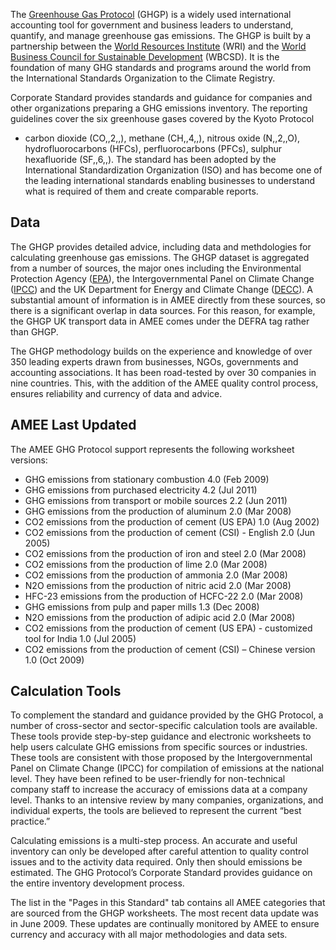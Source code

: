 The [Greenhouse Gas Protocol](http://www.ghgprotocol.org/) (GHGP) is a
widely used international accounting tool for government and business
leaders to understand, quantify, and manage greenhouse gas emissions.
The GHGP is built by a partnership between the [World Resources
Institute](http://www.wri.org/) (WRI) and the [World Business Council
for Sustainable Development](http://www.wbcsd.org/) (WBCSD). It is the
foundation of many GHG standards and programs around the world from the
International Standards Organization to the Climate Registry.

Corporate Standard provides standards and guidance for companies and
other organizations preparing a GHG emissions inventory. The reporting
guidelines cover the six greenhouse gases covered by the Kyoto Protocol
- carbon dioxide (CO,,2,,), methane (CH,,4,,), nitrous oxide (N,,2,,O),
hydrofluorocarbons (HFCs), perfluorocarbons (PFCs), sulphur hexafluoride
(SF,,6,,). The standard has been adopted by the International
Standardization Organization (ISO) and has become one of the leading
international standards enabling businesses to understand what is
required of them and create comparable reports.

## Data

The GHGP provides detailed advice, including data and methdologies for
calculating greenhouse gas emissions. The GHGP dataset is aggregated
from a number of sources, the major ones including the Environmental
Protection Agency ([EPA](http://www.epa.gov/)), the Intergovernmental
Panel on Climate Change ([IPCC](http://www.ipcc.ch/)) and the UK
Department for Energy and Climate Change
([DECC](http://www.decc.gov.uk/)). A substantial amount of information
is in AMEE directly from these sources, so there is a significant
overlap in data sources. For this reason, for example, the GHGP UK
transport data in AMEE comes under the DEFRA tag rather than GHGP.

The GHGP methodology builds on the experience and knowledge of over 350
leading experts drawn from businesses, NGOs, governments and accounting
associations. It has been road-tested by over 30 companies in nine
countries. This, with the addition of the AMEE quality control process,
ensures reliability and currency of data and advice.

## AMEE Last Updated

The AMEE GHG Protocol support represents the following worksheet
versions:

  - GHG emissions from stationary combustion 4.0 (Feb 2009)
  - GHG emissions from purchased electricity 4.2 (Jul 2011)
  - GHG emissions from transport or mobile sources 2.2 (Jun 2011)
  - GHG emissions from the production of aluminum 2.0 (Mar 2008)
  - CO2 emissions from the production of cement (US EPA) 1.0 (Aug 2002)
  - CO2 emissions from the production of cement (CSI) - English 2.0 (Jun
    2005)
  - CO2 emissions from the production of iron and steel 2.0 (Mar 2008)
  - CO2 emissions from the production of lime 2.0 (Mar 2008)
  - CO2 emissions from the production of ammonia 2.0 (Mar 2008)
  - N2O emissions from the production of nitric acid 2.0 (Mar 2008)
  - HFC-23 emissions from the production of HCFC-22 2.0 (Mar 2008)
  - GHG emissions from pulp and paper mills 1.3 (Dec 2008)
  - N2O emissions from the production of adipic acid 2.0 (Mar 2008)
  - CO2 emissions from the production of cement (US EPA) - customized
    tool for India 1.0 (Jul 2005)
  - CO2 emissions from the production of cement (CSI) – Chinese version
    1.0 (Oct 2009)

## Calculation Tools

To complement the standard and guidance provided by the GHG Protocol, a
number of cross-sector and sector-specific calculation tools are
available. These tools provide step-by-step guidance and electronic
worksheets to help users calculate GHG emissions from specific sources
or industries. These tools are consistent with those proposed by the
Intergovernmental Panel on Climate Change (IPCC) for compilation of
emissions at the national level. They have been refined to be
user-friendly for non-technical company staff to increase the accuracy
of emissions data at a company level. Thanks to an intensive review by
many companies, organizations, and individual experts, the tools are
believed to represent the current “best practice.”

Calculating emissions is a multi-step process. An accurate and useful
inventory can only be developed after careful attention to quality
control issues and to the activity data required. Only then should
emissions be estimated. The GHG Protocol’s Corporate Standard provides
guidance on the entire inventory development process.

The list in the "Pages in this Standard" tab contains all AMEE
categories that are sourced from the GHGP worksheets. The most recent
data update was in June 2009. These updates are continually monitored by
AMEE to ensure currency and accuracy with all major methodologies and
data sets.
